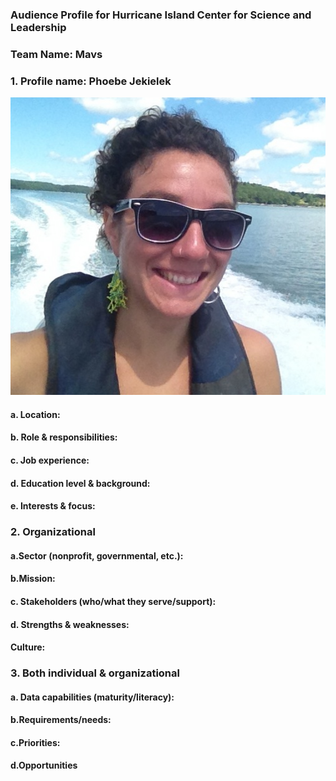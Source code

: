 ### Audience Profile for Hurricane Island Center for Science and Leadership 

### Team Name: Mavs

### 1. Profile name: Phoebe Jekielek

![](https://github.com/Wolverine7/Team-Mavs-ISQA8086-002/blob/master/D2D_Client.jpeg)
     
#### a. Location:

#### b. Role & responsibilities:

#### c. Job experience:

#### d. Education level & background:

#### e. Interests & focus:

### 2. Organizational

#### a.Sector (nonprofit, governmental, etc.):

#### b.Mission:

#### c. Stakeholders (who/what they serve/support):

#### d. Strengths & weaknesses:

#### Culture:

### 3. Both individual & organizational

#### a. Data capabilities (maturity/literacy):

#### b.Requirements/needs:

#### c.Priorities:

#### d.Opportunities
